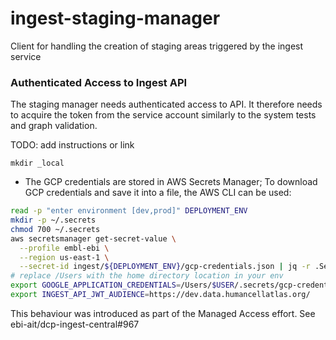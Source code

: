 # ingest-staging-manager
Client for handling the creation of staging areas triggered by the ingest service

### Authenticated Access to Ingest API
The staging manager needs authenticated access to API. It therefore needs to acquire the token from the service account
similarly to the system tests and graph validation.

TODO: add instructions or link
```
mkdir _local
```
* The GCP credentials are stored in AWS Secrets Manager; To download GCP credentials and save it into a file, the AWS CLI can be used:

```bash
read -p "enter environment [dev,prod]" DEPLOYMENT_ENV
mkdir -p ~/.secrets
chmod 700 ~/.secrets
aws secretsmanager get-secret-value \
  --profile embl-ebi \
  --region us-east-1 \
  --secret-id ingest/${DEPLOYMENT_ENV}/gcp-credentials.json | jq -r .SecretString > ~/.secrets/gcp-credentials-${DEPLOYMENT_ENV}.json
# replace /Users with the home directory location in your env
export GOOGLE_APPLICATION_CREDENTIALS=/Users/$USER/.secrets/gcp-credentials-${DEPLOYMENT_ENV}.json
export INGEST_API_JWT_AUDIENCE=https://dev.data.humancellatlas.org/
```

This behaviour was introduced as part of the Managed Access effort. See ebi-ait/dcp-ingest-central#967
